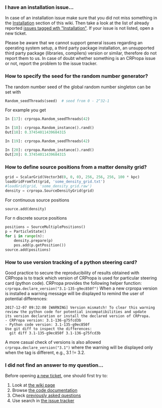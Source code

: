 ### I have an installation issue...

In case of an installation issue make sure that you did not miss something in the [Installation](https://github.com/CRPropa/CRPropa3/wiki/Installation) section of this wiki. Then take a look at the list of already reported [issues tagged wth "Installation"](https://github.com/CRPropa/CRPropa3/issues?utf8=%E2%9C%93&q=is%3Aissue+label%3Ainstallation+). If your issue is not listed, open a new ticket.

Please be aware that we cannot support general issues regarding an operating system setup, a third party package installation, an unsupported third party package (libraries, compilers) version or similar, therefore do not report them to us. In case of doubt whether something is an CRPropa issue or not, report the problem to the issue tracker.

### How to specify the seed for the random number generator?
The random number seed of the global random number singleton can be set with
```python
Random_seedThreads(seed)  # seed from 0 - 2^32-1
```
For example you get
```python
In [17]: crpropa.Random_seedThreads(42)

In [18]: crpropa.Random_instance().rand()
Out[18]: 0.37454011439684315

In [19]: crpropa.Random_seedThreads(42)

In [20]: crpropa.Random_instance().rand()
Out[20]: 0.37454011439684315
```


### How to define source positions from a matter density grid?

```python
grid = ScalarGrid(Vector3d(0, 0, 0), 256, 256, 256, 100 * kpc)
loadGridFromTxt(grid, 'some_density_grid.txt')
#loadGrid(grid, 'some_density_grid.raw')
density = crpropa.SourceDensityGrid(grid)
```

For continuous source positions
```python
source.add(density)
```

For n discrete source positions
```python
positions = SourceMultiplePositions()
p = ParticleState()
for i in range(n):
    density.prepare(p)
    pos.add(p.getPosition())
source.add(positions)
```

### How to use version tracking of a python steering card?

Good practice to secure the reproducibility of results obtained with CRPropa is to track which version of CRPropa is used for particular steering card (python code). CRPropa provides the following helper function:
``crpropa.declare_version("3.1-135-g9ec850f")``
When a new crpropa version is installed a warning message will be displayed to remind the user of potential differences:
```
2017-12-07 09:32:00 [WARNING] Version mismatch! To clear this warning
review the python code for potential incompatibilities and update
its version declaration or install the declared version of CRPropa.
- CRPropa version: 3.1-136-g75fcd3b
- Python code version: 3.1-135-g9ec850f
Use git diff to inspect the differences:
  git diff 3.1-135-g9ec850f 3.1-136-g75fcd3b
```

A more casual check of versions is also allowed ``crpropa.declare_version("3.1")`` where the warning will be displayed only when the tag is different, e.g., 3.1 != 3.2.

### I did not find an answer to my question...

Before opening [a new ticket](https://github.com/CRPropa/CRPropa3/issues/new), one should first try to:
1. Look at [the wiki page](https://github.com/CRPropa/CRPropa3/wiki)
2. Browse [the code documentation](http://crpropa.github.io/CRPropa3/index.html)
3. Check [previously asked questions](https://github.com/CRPropa/CRPropa3/issues?utf8=%E2%9C%93&q=label%3Ausage-question+)
4. Use search in [the issue tracker](https://github.com/CRPropa/CRPropa3/issues?utf8=%E2%9C%93&q=is%3Aissue)